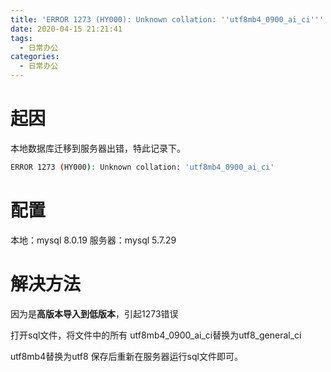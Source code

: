 ```yaml
---
title: 'ERROR 1273 (HY000): Unknown collation: ''utf8mb4_0900_ai_ci'''
date: 2020-04-15 21:21:41
tags:
  - 日常办公
categories:
  - 日常办公
---
```

# 起因
本地数据库迁移到服务器出错，特此记录下。

```bash
ERROR 1273 (HY000): Unknown collation: 'utf8mb4_0900_ai_ci'
```

# 配置
本地：mysql  8.0.19 
服务器：mysql 5.7.29
# 解决方法
因为是**高版本导入到低版本**，引起1273错误

打开sql文件，将文件中的所有
utf8mb4_0900_ai_ci替换为utf8_general_ci

utf8mb4替换为utf8
保存后重新在服务器运行sql文件即可。